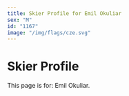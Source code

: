 ```yaml
---
title: Skier Profile for Emil Okuliar
sex: "M"
id: "1167"
image: "/img/flags/cze.svg" 
---
```


# Skier Profile

This page is for: Emil Okuliar.
    